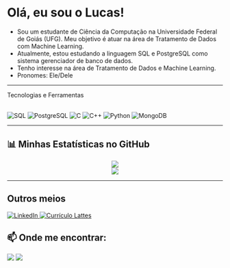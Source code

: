 # Olá, eu sou o Lucas!

- Sou um estudante de Ciência da Computação na Universidade Federal de Goiás (UFG). Meu objetivo é atuar na área de Tratamento de Dados com Machine Learning.
- Atualmente, estou estudando a linguagem SQL e PostgreSQL como sistema gerenciador de banco de dados.
- Tenho interesse na área de Tratamento de Dados e Machine Learning.
- Pronomes: Ele/Dele

---

Tecnologias e Ferramentas

<div style="display: inline_block"><br>
  <img src="https://img.shields.io/badge/SQL-000000?style=for-the-badge&logo=database&logoColor=white" alt="SQL">
  <img src="https://img.shields.io/badge/PostgreSQL-4169E1?style=for-the-badge&logo=postgresql&logoColor=white" alt="PostgreSQL">
  <img src="https://img.shields.io/badge/C-A8B9CC?style=for-the-badge&logo=c&logoColor=black" alt="C">
  <img src="https://img.shields.io/badge/C%2B%2B-00599C?style=for-the-badge&logo=cplusplus&logoColor=white" alt="C++">
  <img src="https://img.shields.io/badge/Python-3776AB?style=for-the-badge&logo=python&logoColor=white" alt="Python">
  <img src="https://img.shields.io/badge/MongoDB-47A248?style=for-the-badge&logo=mongodb&logoColor=white" alt="MongoDB">
</div>

---

## 📊 Minhas Estatísticas no GitHub

<div align="center">
  <a href="https://github.com/anuraghazra/github-readme-stats">
    <img align="center" src="https://github-readme-stats.vercel.app/api?username=lucasanso&show_icons=true&theme=dark&include_all_commits=true&count_private=true"/>
  </a>
  <br>
  <a href="https://github.com/anuraghazra/github-readme-stats">
    <img align="center" src="https://github-readme-stats.vercel.app/api/top-langs/?username=lucasanso&layout=compact&langs_count=8&theme=dark"/>
  </a>
</div>

---

## Outros meios

<a href="https://www.linkedin.com/in/SEU-USUARIO-AQUI" target="_blank">
  <img src="https://img.shields.io/badge/LinkedIn-0077B5?style=for-the-badge&logo=linkedin&logoColor=white" alt="LinkedIn">
</a>

<a href="http://lattes.cnpq.br/SEU-ID-LATTES-AQUI" target="_blank">
  <img src="https://img.shields.io/badge/Currículo_Lattes-0A477E?style=for-the-badge" alt="Currículo Lattes">
</a>

## 📫 Onde me encontrar:

<a href="mailto:seu-email-aqui@exemplo.com"><img src="https://img.shields.io/badge/Gmail-D14836?style=for-the-badge&logo=gmail&logoColor=white" /></a>
<a href="https://www.linkedin.com/in/seu-usuario-linkedin" target="_blank"><img src="https://img.shields.io/badge/LinkedIn-0077B5?style=for-the-badge&logo=linkedin&logoColor=white" target="_blank" /></a>

